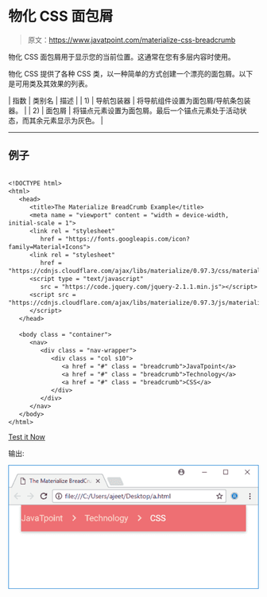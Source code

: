 # 物化 CSS 面包屑

> 原文：<https://www.javatpoint.com/materialize-css-breadcrumb>

物化 CSS 面包屑用于显示您的当前位置。这通常在您有多层内容时使用。

物化 CSS 提供了各种 CSS 类，以一种简单的方式创建一个漂亮的面包屑。以下是可用类及其效果的列表。

| 指数 | 类别名 | 描述 |
| 1) | 导航包装器 | 将导航组件设置为面包屑/导航条包装器。 |
| 2) | 面包屑 | 将锚点元素设置为面包屑。最后一个锚点元素处于活动状态，而其余元素显示为灰色。 |

* * *

## 例子

```

<!DOCTYPE html>
<html>
   <head>
      <title>The Materialize BreadCrumb Example</title>
      <meta name = "viewport" content = "width = device-width, initial-scale = 1">      
      <link rel = "stylesheet"
         href = "https://fonts.googleapis.com/icon?family=Material+Icons">
      <link rel = "stylesheet"
         href = "https://cdnjs.cloudflare.com/ajax/libs/materialize/0.97.3/css/materialize.min.css">
      <script type = "text/javascript"
         src = "https://code.jquery.com/jquery-2.1.1.min.js"></script>           
      <script src = "https://cdnjs.cloudflare.com/ajax/libs/materialize/0.97.3/js/materialize.min.js">
      </script> 
   </head>

   <body class = "container"> 
      <nav>
         <div class = "nav-wrapper">
            <div class = "col s10">
               <a href = "#" class = "breadcrumb">JavaTpoint</a>
               <a href = "#" class = "breadcrumb">Technology</a>
               <a href = "#" class = "breadcrumb">CSS</a>
            </div>
         </div>
      </nav>
   </body>   
</html>

```

[Test it Now](https://www.javatpoint.com/oprweb/test.jsp?filename=materializecssbreadcrumb1)

输出:

![Materialize Breadcrumb 1](img/97b69a259ba0a7f16d19efa9205594e7.png)